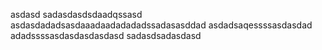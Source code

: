 
asdasd
sadasdasdsdaadqssasd
asdasdadadsasdaaadaadadadadssadasasddad
asdadsaqessssasdasdad
adadssssasdasdasdasdasd
sadasdsadasdasd
